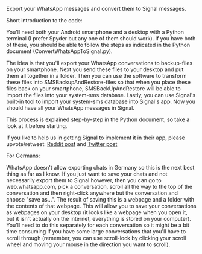 Export your WhatsApp messages and convert them to Signal messages.



Short introduction to the code:

You'll need both your Android smartphone and a desktop with a Python terminal (I prefer Spyder but any one 
of them should work). If you have both of these, you should be able to follow the steps as indicated in the 
Python document (ConvertWhatsAppToSignal.py).

The idea is that you'll export your WhatsApp conversations to backup-files on your smartphone. Next you send 
these files to your desktop and put them all together in a folder. Then you can use the software to transform 
these files into SMSBackupAndRestore-files so that when you place these files back on your smartphone, 
SMSBackUpAndRestore will be able to import the files into your system-sms database. Lastly, you can use 
Signal's built-in tool to import your system-sms database into Signal's app. Now you should have all your 
WhatsApp messages in Signal.

This process is explained step-by-step in the Python document, so take a look at it before starting.

If you like to help us in getting Signal to implement it in their app, please upvote/retweet:
[Reddit post](https://www.reddit.com/r/signal/comments/kv13i1/transfer_your_whatsapp_messages_to_signal_guide/?utm_source=share&utm_medium=web2x&context=3) and 
[Twitter post](https://twitter.com/gillesvangestel/status/1348680516279611393?s=20)




For Germans:

WhatsApp doesn't allow exporting chats in Germany so this is the next best thing as far as I know.
If you just want to save your chats and not necessarily export them to Signal however, then you can go to 
web.whatsapp.com, pick a conversation, scroll all the way to the top of the conversation and then right-click 
anywhere but the conversation and choose "save as...". The result of saving this is a webpage and a folder with 
the contents of that webpage. This will allow you to save your conversations as webpages on your desktop (it 
looks like a webpage when you open it, but it isn't actually on the internet, everything is stored on your 
computer). You'll need to do this separately for each conversation so it might be a bit time consuming if you 
have some large conversations that you'll have to scroll through (remember, you can use scroll-lock by clicking 
your scroll wheel and moving your mouse in the direction you want to scroll).
